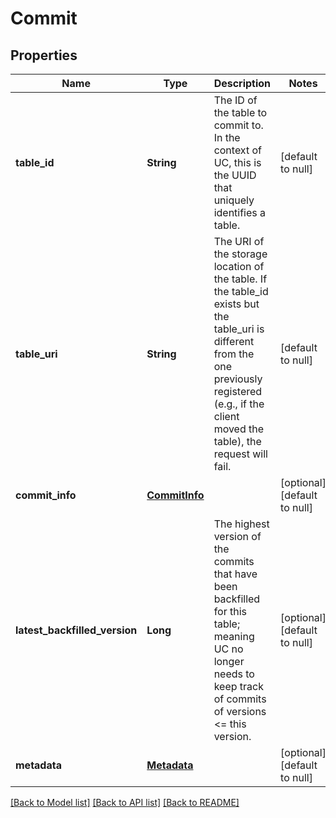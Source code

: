 # Commit
## Properties

| Name | Type | Description | Notes |
|------------ | ------------- | ------------- | -------------|
| **table\_id** | **String** | The ID of the table to commit to. In the context of UC, this is the UUID that uniquely identifies a table. | [default to null] |
| **table\_uri** | **String** | The URI of the storage location of the table. If the table_id exists but the table_uri is  different from the one previously registered (e.g., if the client moved the table), the request will fail.  | [default to null] |
| **commit\_info** | [**CommitInfo**](CommitInfo.md) |  | [optional] [default to null] |
| **latest\_backfilled\_version** | **Long** | The highest version of the commits that have been backfilled for this table; meaning UC no longer  needs to keep track of commits of versions &lt;&#x3D; this version.  | [optional] [default to null] |
| **metadata** | [**Metadata**](Metadata.md) |  | [optional] [default to null] |

[[Back to Model list]](../README.md#documentation-for-models) [[Back to API list]](../README.md#documentation-for-api-endpoints) [[Back to README]](../README.md)

